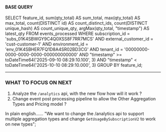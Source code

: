 #### BASE QUERY
SELECT 
    feature_id,
    sum(qty_total)                     AS sum_total,
    max(qty_total)                     AS max_total,
    count(DISTINCT id)                 AS count_distinct_ids,
    count(DISTINCT unique_hash)        AS count_unique_qty,
    argMax(qty_total, "timestamp")     AS latest_qty
FROM events_processed
WHERE 
  subscription_id = 'subs_01K4SBWGY9C4Q0XSS8F7RR7MCS'
  AND external_customer_id = 'cust-customer-1'
  AND environment_id = 'env_01K4SBHER7FQ1D8A4SR02BD3CG'
  AND tenant_id = '00000000-0000-0000-0000-000000000000'
  AND "timestamp" >= toDateTime64('2025-09-10 08:29:10.100', 3)
  AND "timestamp" <  toDateTime64('2025-10-10 08:29:10.000', 3)
GROUP BY feature_id;


---

### WHAT TO FOCUS ON NEXT

1. Analyze the `/analytics` api, with the new flow how will it work ?
2. Change event post processing pipeline to allow the Other Aggregation Types and Pricing model ?


In plain english......
"We want to change the /analytics api to support multiple aggregation types and change `GetUsageBySubscriptionV2` to work on new types";
